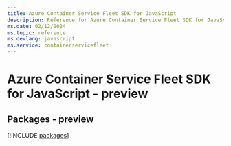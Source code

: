 ```yaml
---
title: Azure Container Service Fleet SDK for JavaScript
description: Reference for Azure Container Service Fleet SDK for JavaScript
ms.date: 02/12/2024
ms.topic: reference
ms.devlang: javascript
ms.service: containerservicefleet
---
```

# Azure Container Service Fleet SDK for JavaScript - preview
## Packages - preview
[!INCLUDE [packages](container-service-fleet-index.md)]